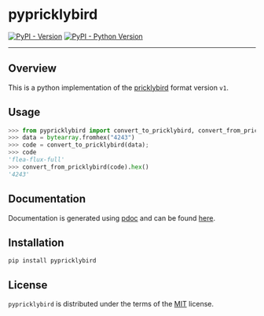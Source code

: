 # pypricklybird

[![PyPI - Version](https://img.shields.io/pypi/v/pypricklybird.svg)](https://pypi.org/project/pypricklybird)
[![PyPI - Python Version](https://img.shields.io/pypi/pyversions/pypricklybird.svg)](https://pypi.org/project/pypricklybird)

-----

## Overview 
This is a python implementation of the [pricklybird](https://github.com/ndornseif/pricklybird) format version `v1`.

## Usage
```python
>>> from pypricklybird import convert_to_pricklybird, convert_from_pricklybird
>>> data = bytearray.fromhex("4243")
>>> code = convert_to_pricklybird(data);
>>> code
'flea-flux-full'
>>> convert_from_pricklybird(code).hex()
'4243'
```

## Documentation
Documentation is generated using [pdoc](https://pdoc.dev/) and can be found [here](https://ndornseif.github.io/pypricklybird/).

## Installation

```console
pip install pypricklybird
```

## License

`pypricklybird` is distributed under the terms of the [MIT](https://spdx.org/licenses/MIT.html) license.
